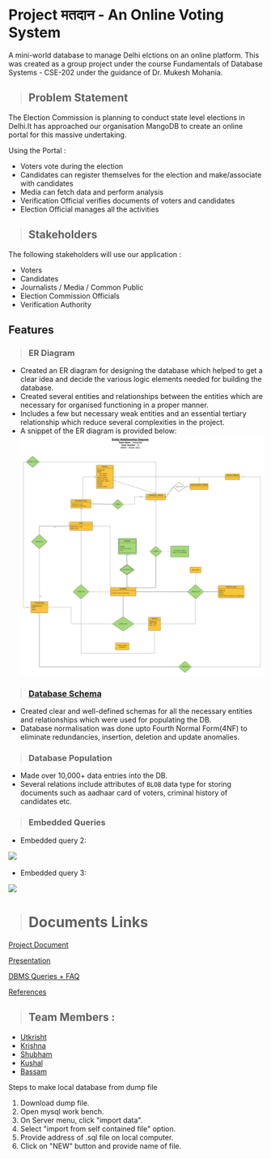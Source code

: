 # Project मतदान - An Online Voting System

A mini-world database to manage Delhi elctions on an online platform. This was created as a group project under the course Fundamentals of Database Systems - CSE-202 under the guidance of Dr. Mukesh Mohania.

>## Problem Statement

The Election Commission is planning to conduct state level elections in Delhi.It has approached our organisation MangoDB to create an online portal for this massive undertaking.

Using the Portal :
* Voters vote during the election
* Candidates can register themselves for the election and make/associate with candidates
* Media can fetch data and perform analysis
* Verification Official verifies documents of voters and candidates
* Election Official manages all the activities

>## Stakeholders

The following stakeholders will use our application : 
* Voters 
* Candidates
* Journalists / Media / Common Public
* Election Commission Officials
* Verification Authority

## Features

>### ER Diagram

* Created an ER diagram for designing the database which helped to get a clear idea and decide the various logic elements needed for building the database.
* Created several entities and relationships between the entities which are necessary for organised functioning in a proper manner.
* Includes a few but necessary weak entities and an essential tertiary relationship which reduce several complexities in the project. 
* A snippet of the ER diagram is provided below:
![Snippet of ER Diagram](ER%20Diagram.jpeg)


>### [Database Schema](DBMS%20Schema.pdf)

* Created clear and well-defined schemas for all the necessary entities and relationships which were used for populating the DB.
* Database normalisation was done upto Fourth Normal Form(4NF) to eliminate redundancies, insertion, deletion and update anomalies.

>### Database Population

* Made over 10,000+ data entries into the DB.
* Several relations include attributes of `BLOB` data type for storing documents such as aadhaar card of voters, criminal history of candidates etc.

>### Embedded Queries

* Embedded query 2: 
<img src="https://github.com/basp0/DBMS_django/blob/main/embdquery2.png" width="800" >

* Embedded query 3: 
<img src="https://github.com/basp0/DBMS_django/blob/main/embdquery3.png" width="800" >

># Documents Links 

[Project Document](https://docs.google.com/document/d/1tMQ6hwORqHBMBuoUQeb1csh3gAodjkH4E3jpZh4lMYk/edit?usp=sharing)

[Presentation](https://docs.google.com/presentation/d/1M86weAZjuSAKmUqfPMnHj-YcVd2k5_3MwSiLCBw5juY/edit?usp=sharing)

[DBMS Queries + FAQ](https://docs.google.com/spreadsheets/d/1r87HHesM2Xclg-P8ADvsxNdGmfNkMdP0q-ZdEwrPZfY/edit?usp=sharing)


[References](https://docs.google.com/document/d/1vldJ0R96ztC_2FmJwSfRaSHJMZVHioRtIcHlQOWsYas/edit?usp=sharing)


>## Team Members :
- [Utkrisht](https://github.com/utkrisht-sikka)
- [Krishna](https://github.com/nkrishnasatvik)
- [Shubham](https://github.com/shubham-lohan)
- [Kushal](https://github.com/kushal19057)
- [Bassam](https://github.com/basp0)

Steps to make local database from dump file
1. Download dump file.
2. Open mysql work bench.
3. On Server menu, click "import data".
4. Select "import from self contained file" option.
5. Provide address of .sql file on local computer.
6. Click on "NEW" button and provide name of file.
